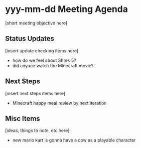 # yyy-mm-dd Meeting Agenda
[short meeting objective here]

## Status Updates
[insert update checking items here]
- how do we feel about Shrek 5?
- did anyone watch the Minecraft movie?

## Next Steps
[insert next steps items here]
- Minecraft happy meal review by next iteration

## Misc Items
[ideas, things to note, etc here]
- new mario kart is gonna have a cow as a playable character
